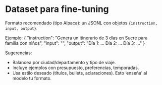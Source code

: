 # Dataset para fine-tuning

Formato recomendado (tipo Alpaca): un JSONL con objetos `{instruction, input, output}`.

Ejemplo:
{
  "instruction": "Genera un itinerario de 3 días en Sucre para familia con niños",
  "input": "",
  "output": "Día 1: ... Día 2: ... Día 3: ..."
}

Sugerencias:
- Balancea por ciudad/departamento y tipo de viaje.
- Incluye ejemplos con presupuesto, preferencias, temporadas.
- Usa estilo deseado (títulos, bullets, aclaraciones). Esto ‘enseña’ al modelo tu formato.
